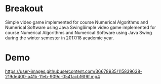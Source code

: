 # Breakout

Simple video game implemented for course Numerical Algorithms and Numerical Software using Java SwingSimple video game implemented for course Numerical Algorithms and Numerical Software using Java Swing during the winter semester in 2017/18 academic year.

# Demo

https://user-images.githubusercontent.com/36678935/115839638-219de400-a41b-11eb-909c-0541acbf6f6f.mp4

